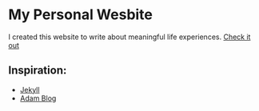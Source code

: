 # My Personal Wesbite

I created this website to write about meaningful life experiences.
[Check it out](http://jackieg017.github.io)

## Inspiration:

- [Jekyll](https://github.com/jekyll/jekyll/)
- [Adam Blog](https://artemsheludko.github.io/adam-blog/)
